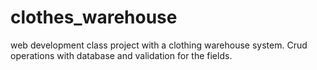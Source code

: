# clothes_warehouse
web development class project with a clothing warehouse system. Crud operations with database and validation for the fields.
